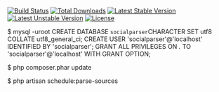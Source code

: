 [![Build Status](https://travis-ci.org/laravel/framework.svg)](https://travis-ci.org/laravel/framework)
[![Total Downloads](https://poser.pugx.org/laravel/framework/downloads.svg)](https://packagist.org/packages/laravel/framework)
[![Latest Stable Version](https://poser.pugx.org/laravel/framework/v/stable.svg)](https://packagist.org/packages/laravel/framework)
[![Latest Unstable Version](https://poser.pugx.org/laravel/framework/v/unstable.svg)](https://packagist.org/packages/laravel/framework)
[![License](https://poser.pugx.org/laravel/framework/license.svg)](https://packagist.org/packages/laravel/framework)

$ mysql -uroot CREATE DATABASE `socialparser`CHARACTER SET utf8 COLLATE utf8_general_ci; CREATE USER 'socialparser'@'localhost' IDENTIFIED BY 'socialparser'; GRANT ALL PRIVILEGES ON *.* TO 'socialparser'@'localhost' WITH GRANT OPTION;

$ php composer.phar update

$ php artisan schedule:parse-sources
